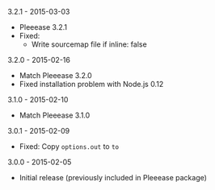 3.2.1 - 2015-03-03

* Pleeease 3.2.1
* Fixed:
  * Write sourcemap file if inline: false

3.2.0 - 2015-02-16

* Match Pleeease 3.2.0
* Fixed installation problem with Node.js 0.12

3.1.0 - 2015-02-10

* Match Pleeease 3.1.0

3.0.1 - 2015-02-09

* Fixed: Copy `options.out` to `to`

3.0.0 - 2015-02-05

* Initial release (previously included in Pleeease package)